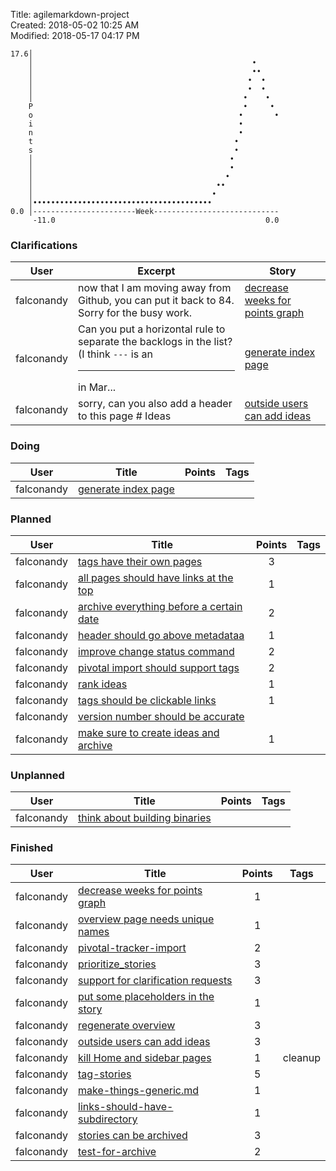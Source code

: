 Title: agilemarkdown-project  
Created: 2018-05-02 10:25 AM  
Modified: 2018-05-17 04:17 PM  

```
17.6│                                                       
    │                                                 •     
    │                                                 ••    
    │                                                •  •   
    │                                                •  •   
    │                                               •    •  
    P                                               •     • 
    o                                              •       •
    i                                              •        
    n                                              •        
    t                                             •         
    s                                             •         
    │                                            •          
    │                                            •          
    │                                           •           
    │                                         ••            
    │                                        •              
    │••••••••••••••••••••••••••••••••••••••••               
0.0 │-----------------------Week----------------------------
     -11.0                                               0.0

```
### Clarifications
| User | Excerpt | Story |
|---|---|---|
| falconandy | now that I am moving away from Github, you can put it back to 84. Sorry for the busy work. | [decrease weeks for points graph](agilemarkdown-project/decrease-weeks-for-points-graph.md) |
| falconandy | Can you put a horizontal rule to separate the backlogs in the list? (I think `---` is an <hr> in Mar... | [generate index page](agilemarkdown-project/generate-index-page.md) |
| falconandy | sorry, can you also add a header to this page # Ideas | [outside users can add ideas](agilemarkdown-project/outside-users-can-add-ideas.md) |

### Doing
| User | Title | Points | Tags |
|---|---|:---:|---|
| falconandy | [generate index page](agilemarkdown-project/generate-index-page.md) |  |  |

### Planned
| User | Title | Points | Tags |
|---|---|:---:|---|
| falconandy | [tags have their own pages](agilemarkdown-project/tags-have-their-own-pages.md) | 3 |  |
| falconandy | [all pages should have links at the top](agilemarkdown-project/all-pages-should-have-links-at-the-top.md) | 1 |  |
| falconandy | [archive everything before a certain date](agilemarkdown-project/archive-everything-before-a-certain-date.md) | 2 |  |
| falconandy | [header should go above metadataa](agilemarkdown-project/header-should-go-above-metadata.md) | 1 |  |
| falconandy | [improve change status command](agilemarkdown-project/improve-change-status-command.md) | 2 |  |
| falconandy | [pivotal import should support tags](agilemarkdown-project/pivotal-import-should-support-tags.md) | 2 |  |
| falconandy | [rank ideas](agilemarkdown-project/rank-ideas.md) | 1 |  |
| falconandy | [tags should be clickable links](agilemarkdown-project/tags-should-be-clickable-links.md) | 1 |  |
| falconandy | [version number should be accurate](agilemarkdown-project/version-number-should-be-accurate.md) |  |  |
| falconandy | [make sure to create ideas and archive](agilemarkdown-project/make-sure-to-create-ideas-and-archive.md) | 1 |  |

### Unplanned
| User | Title | Points | Tags |
|---|---|:---:|---|
| falconandy | [think about building binaries](agilemarkdown-project/think-about-building-binaries.md) |  |  |

### Finished
| User | Title | Points | Tags |
|---|---|:---:|---|
| falconandy | [decrease weeks for points graph](agilemarkdown-project/decrease-weeks-for-points-graph.md) | 1 |  |
| falconandy | [overview page needs unique names](agilemarkdown-project/overview-page-needs-unique-names.md) | 1 |  |
| falconandy | [pivotal-tracker-import](agilemarkdown-project/pivotal-tracker-import.md) | 2 |  |
| falconandy | [prioritize_stories](agilemarkdown-project/prioritize-stories.md) | 3 |  |
| falconandy | [support for clarification requests](agilemarkdown-project/send-comments-to-users.md) | 3 |  |
| falconandy | [put some placeholders in the story](agilemarkdown-project/put-some-placeholders-in-the-story.md) | 1 |  |
| falconandy | [regenerate overview](agilemarkdown-project/regenerate-overview.md) | 3 |  |
| falconandy | [outside users can add ideas](agilemarkdown-project/outside-users-can-add-ideas.md) | 3 |  |
| falconandy | [kill Home and sidebar pages](agilemarkdown-project/kill-Home-and-sidebar-pages.md) | 1 | cleanup |
| falconandy | [tag-stories](agilemarkdown-project/tag-stories.md) | 5 |  |
| falconandy | [make-things-generic.md](agilemarkdown-project/make-things-generic.md.md) | 1 |  |
| falconandy | [links-should-have-subdirectory](agilemarkdown-project/links-should-have-subdirectory.md) | 1 |  |
| falconandy | [stories can be archived](agilemarkdown-project/stories-can-be-archived.md) | 3 |  |
| falconandy | [test-for-archive](agilemarkdown-project/test-for-archive.md) | 2 |  |

